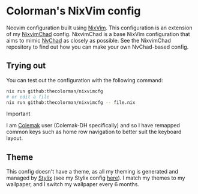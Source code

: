 # Colorman's NixVim config

Neovim configuration built using [NixVim](https://github.com/nix-community/nixvim). This configuration is an extension of my [NixvimChad](https://github.com/thecolorman/nixvimchad) config. NixvimChad is a base NixVim configuration that aims to mimic [NvChad](https://nvchad.com) as closely as possible. See the NixvimChad repository to find out how you can make your own NvChad-based config.

## Trying out

You can test out the configuration with the following command:

```bash
nix run github:thecolorman/nixvimcfg
# or edit a file
nix run github:thecolorman/nixvimcfg -- file.nix
```

> [!IMPORTANT]
> I am [Colemak](https://colemak.org) user (Colemak-DH specifically) and so I have remapped common keys such as home row navigation to better suit the keyboard layout.

## Theme

This config doesn't have a theme, as all my theming is generated and managed by [Stylix](https://stylix.danth.me/) (see my Stylix config [here](https://github.com/TheColorman/nixcfg/blob/master/modules/profiles/stylix/default.nix)). I match my themes to my wallpaper, and I switch my wallpaper every 6 months.
